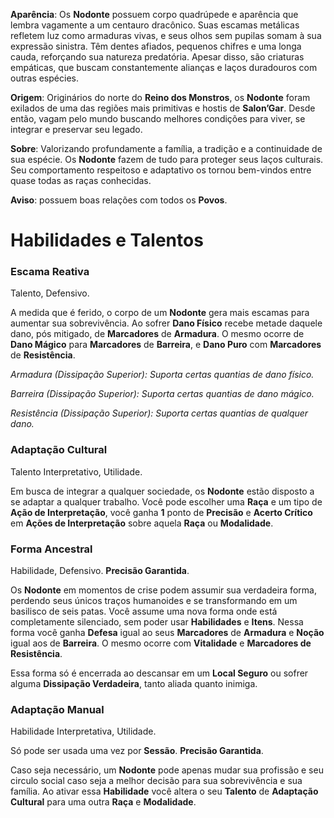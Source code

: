**Aparência**: Os **Nodonte** possuem corpo quadrúpede e aparência que lembra vagamente a um centauro dracônico. Suas escamas metálicas refletem luz como armaduras vivas, e seus olhos sem pupilas somam à sua expressão sinistra. Têm dentes afiados, pequenos chifres e uma longa cauda, reforçando sua natureza predatória. Apesar disso, são criaturas empáticas, que buscam constantemente alianças e laços duradouros com outras espécies.

**Origem**: Originários do norte do **Reino dos Monstros**, os **Nodonte** foram exilados de uma das regiões mais primitivas e hostis de **Salon’Gar**. Desde então, vagam pelo mundo buscando melhores condições para viver, se integrar e preservar seu legado.

**Sobre**: Valorizando profundamente a família, a tradição e a continuidade de sua espécie. Os **Nodonte** fazem de tudo para proteger seus laços culturais. Seu comportamento respeitoso e adaptativo os tornou bem-vindos entre quase todas as raças conhecidas.

**Aviso**: possuem boas relações com todos os **Povos**.

# Habilidades e Talentos

### Escama Reativa

Talento, Defensivo.

A medida que é ferido, o corpo de um **Nodonte** gera mais escamas para aumentar sua sobrevivência. Ao sofrer **Dano Físico** recebe metade daquele dano, pós mitigado, de **Marcadores** de **Armadura**. O mesmo ocorre de **Dano Mágico** para **Marcadores** de **Barreira**, e **Dano Puro** com **Marcadores** de **Resistência**.

*Armadura (Dissipação Superior): Suporta certas quantias de dano físico.*

*Barreira (Dissipação Superior): Suporta certas quantias de dano mágico.*

*Resistência (Dissipação Superior): Suporta certas quantias de qualquer dano.*

### Adaptação Cultural

Talento Interpretativo, Utilidade.

Em busca de integrar a qualquer sociedade, os **Nodonte** estão disposto a se adaptar a qualquer trabalho. Você pode escolher uma **Raça** e um tipo de **Ação de Interpretação**, você ganha **1** ponto de **Precisão** e **Acerto Crítico** em **Ações de Interpretação** sobre aquela **Raça** ou **Modalidade**. 

### Forma Ancestral

Habilidade, Defensivo. **Precisão Garantida**.

Os **Nodonte** em momentos de crise podem assumir sua verdadeira forma, perdendo seus únicos traços humanoides e se transformando em um basilisco de seis patas. Você assume uma nova forma onde está completamente silenciado, sem poder usar **Habilidades** e **Itens**. Nessa forma você ganha **Defesa** igual ao seus **Marcadores** de **Armadura** e **Noção** igual aos de **Barreira**. O mesmo ocorre com **Vitalidade** e **Marcadores de Resistência**.

Essa forma só é encerrada ao descansar em um **Local Seguro** ou sofrer alguma **Dissipação Verdadeira**, tanto aliada quanto inimiga.

### Adaptação Manual

Habilidade Interpretativa, Utilidade.

Só pode ser usada uma vez por **Sessão**. **Precisão Garantida**.

Caso seja necessário, um **Nodonte** pode apenas mudar sua profissão e seu circulo social caso seja a melhor decisão para sua sobrevivência e sua família. Ao ativar essa **Habilidade** você altera o seu **Talento** de **Adaptação Cultural** para uma outra **Raça** e **Modalidade**.